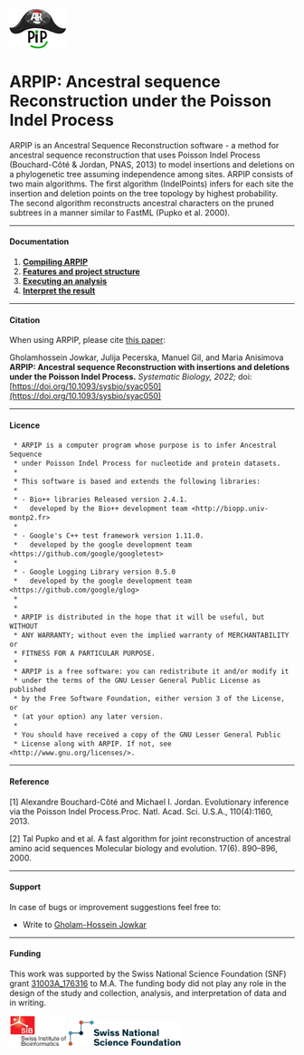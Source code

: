 <img src="ARPIP_logo_fine_3.jpg" width="100" >
 

# ARPIP: Ancestral sequence Reconstruction under the Poisson Indel Process

ARPIP is an Ancestral Sequence Reconstruction software - a method for ancestral sequence reconstruction that uses 
Poisson Indel Process (Bouchard-Côté & Jordan, PNAS, 2013) to model insertions and deletions on a phylogenetic tree 
assuming independence among sites. ARPIP consists of two main algorithms. The first algorithm (IndelPoints) infers for
each site the insertion and deletion points on the tree topology by highest probability. The second algorithm reconstructs 
ancestral characters on the pruned subtrees in a manner similar to FastML (Pupko et al. 2000). 

---

#### Documentation

1. **[Compiling ARPIP](arpip_ancestral_sequence_reconstruction_under_poisson_indel_proccess_compile.md)**
2. **[Features and project structure](arpip_ancestral_sequence_reconstruction_under_poisson_indel_proccess_features.md)**
3. **[Executing an analysis](arpip_ancestral_sequence_reconstruction_under_poisson_indel_proccess_inference_examples.md)**
4. **[Interpret the result](arpip_ancestral_sequence_reconstruction_under_poisson_indel_proccess_result.md)**

---

#### Citation

When using ARPIP, please cite [this paper](https://academic.oup.com/sysbio/advance-article-abstract/doi/10.1093/sysbio/syac050/6648472):

Gholamhossein Jowkar, Julija Pecerska, Manuel Gil, and Maria Anisimova 
**ARPIP: Ancestral sequence Reconstruction with insertions and deletions under the Poisson Indel Process.** 
*Systematic Biology, 2022;* 
doi:[https://doi.org/10.1093/sysbio/syac050](https://doi.org/10.1093/sysbio/syac050)

---

#### Licence

     * ARPIP is a computer program whose purpose is to infer Ancestral Sequence 
     * under Poisson Indel Process for nucleotide and protein datasets.
     *
     * This software is based and extends the following libraries:
     *
     * - Bio++ libraries Released version 2.4.1.
     *   developed by the Bio++ development team <http://biopp.univ-montp2.fr>
     *
     * - Google's C++ test framework version 1.11.0.
     *   developed by the google development team <https://github.com/google/googletest>
     *
     * - Google Logging Library version 0.5.0
     *   developed by the google development team <https://github.com/google/glog>
     *
     *
     * ARPIP is distributed in the hope that it will be useful, but WITHOUT
     * ANY WARRANTY; without even the implied warranty of MERCHANTABILITY or
     * FITNESS FOR A PARTICULAR PURPOSE.
     *
     * ARPIP is a free software: you can redistribute it and/or modify it
     * under the terms of the GNU Lesser General Public License as published
     * by the Free Software Foundation, either version 3 of the License, or
     * (at your option) any later version.
     *
     * You should have received a copy of the GNU Lesser General Public
     * License along with ARPIP. If not, see <http://www.gnu.org/licenses/>.

---

#### Reference

[1] Alexandre Bouchard-Côté and Michael I. Jordan. Evolutionary inference via the Poisson Indel Process.Proc. Natl. Acad. Sci. U.S.A., 110(4):1160, 2013.

[2] Tal Pupko and et al.  A fast algorithm for joint reconstruction of ancestral amino acid sequences Molecular biology and evolution. 17(6). 890–896, 2000.

---

#### Support
In case of bugs or improvement suggestions feel free to:
    
- Write to [Gholam-Hossein Jowkar](mailto:jowk@zhaw.ch)
    
---   

#### Funding
This work was supported by the Swiss National Science Foundation (SNF) grant [31003A_176316](https://p3.snf.ch/Project-176316) to M.A. The funding body did not play any role in the design of 
the study and collection, analysis, and interpretation of data and in writing.

<img src="sib_logo_trans_background.png" width="100" >
<img src="SNF_logo_standard_web_color_pos_e.png" width="200">
